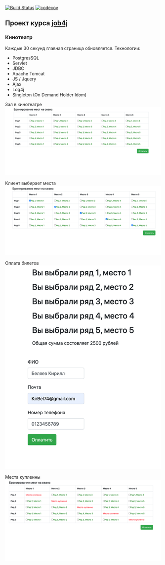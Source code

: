 [![Build Status](https://www.travis-ci.com/KirillBelyaev74/job4j_cinema.svg?branch=master)](https://www.travis-ci.com/KirillBelyaev74/job4j_cinema)
[![codecov](https://codecov.io/gh/KirillBelyaev74/job4j_cinema/branch/master/graph/badge.svg)](https://codecov.io/gh/KirillBelyaev74/job4j_cinema)

## Проект курса [job4j](http://job4j.ru)

### Кинотеатр
Каждые 30 секунд главная страница обновляется.
Технологии:
- PostgresSQL
- Servlet
- JDBC
- Apache Tomcat
- JS / Jquery
- Ajax
- Log4j
- Singleton (On Demand Holder Idom)

Зал в кинотеатре
![screenshot of sample](screenshot/1.png)

Клиент выбирает места
![screenshot of sample](screenshot/2.png)

Оплата билетов
![screenshot of sample](screenshot/3.png)

Места купленны
![screenshot of sample](screenshot/5.png)